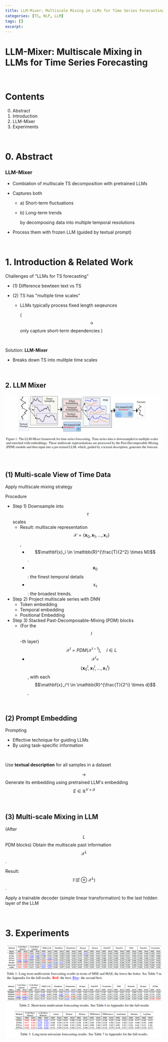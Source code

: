 ```yaml
---
title: LLM-Mixer; Multiscale Mixing in LLMs for Time Series Forecasting
categories: [TS, NLP, LLM]
tags: []
excerpt: 
---
```


<script src="https://cdn.mathjax.org/mathjax/latest/MathJax.js?config=TeX-AMS-MML_HTMLorMML" type="text/javascript"></script>

# LLM-Mixer: Multiscale Mixing in LLMs for Time Series Forecasting

<br>

# Contents

0. Abstract
1. Introduction
2. LLM-Mixer
3. Experiments

<br>

# 0. Abstract

### LLM-Mixer

- Combiation of multiscale TS decomposition with pretrained LLMs

- Captures both 

  - a) Short-term fluctuations

  - b) Long-term trends

    by decomposing data into multiple temporal resolutions 

- Process them with frozen LLM (guided by textual prompt)

<br>

# 1. Introduction & Related Work

Challenges of "LLMs for TS forecasting"

- (1) Difference bewteen text vs TS

- (2) TS has "multiple time scales"

  - LLMs typically process fixed length seqeunces

    ( $$\rightarrow$$ only capture short-term dependencies )

<br>

Solution: **LLM-Mixer**

- Breaks down TS into mulitple time scales

<br>

## 2. LLM Mixer

![figure2](/assets/img/ts2/img233.png)

<br>

## (1) Multi-scale View of Time Data

Apply multiscale mixing strategy

Procedure

- Step 1) Downsample into $$\tau$$ scales
  - Result: multiscale representation $$\mathcal{X}=\left\{\mathbf{x}_0, \mathbf{x}_1, \ldots, \mathbf{x}_\tau\right\}$$, 
    - $$\mathbf{x}_i \in \mathbb{R}^{\frac{T}{2^2} \times M}$$. 
    - $$\mathbf{x}_0$$ : the finest temporal details
    - $$\mathrm{x}_\tau$$ : the broadest trends.
- Step 2) Project multiscale series with DNN
  - Token embedding
  - Temporal embedding
  - Positional Embedding
- Step 3) Stacked Past-Decomposable-Mixing (PDM) blocks
  - (For the $$l$$-th layer) $$\mathcal{X}^l=P D M\left(\mathcal{X}^{l-1}\right), \quad l \in L$$
    - $$\mathcal{X}^l=$$ $$\left\{\mathbf{x}_0^l, \mathbf{x}_1^l, \ldots, \mathbf{x}_\tau^l\right\}$$, with each $$\mathbf{x}_i^l \in \mathbb{R}^{\frac{T}{2^i} \times d}$$,

<br>

## (2) Prompt Embedding

Prompting 

- Effective technique for guiding LLMs
- By using task-specific information

<br>

Use **textual description** for all samples in a dataset

$$\rightarrow$$ Generate its embedding using pretrained LLM's embedding $$E \in \mathbb{R}^{V \times d}$$

<br>

## (3) Multi-scale Mixing in LLM

(After $$L$$ PDM blocks) Obtain the multiscale past information $$\mathcal{X}^L$$. 

Result:  $$\mathbb{F}\left(E \oplus \mathcal{X}^L\right)$$. 

Apply a trainable decoder (simple linear transformation) to the last hidden layer of the LLM 

<br>

# 3. Experiments

![figure2](/assets/img/ts2/img234.png)
